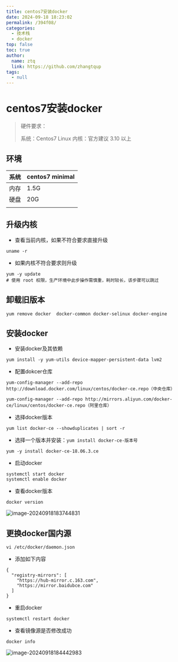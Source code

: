 ```yaml
---
title: centos7安装docker
date: 2024-09-18 18:23:02
permalink: /394f08/
categories: 
  - 技术栈
  - docker
top: false
toc: true
author: 
  name: ztq
  link: https://github.com/zhangtqup
tags: 
  - null
---
```

# centos7安装docker

> 硬件要求：
>
> 系统：Centos7
> Linux 内核：官方建议 3.10 以上

## 环境

| 系统 | centos7 minimal |
| ---- | --------------- |
| 内存 | 1.5G            |
| 硬盘 | 20G             |
|      |                 |

## 升级内核

- 查看当前内核，如果不符合要求直接升级

```shell
uname -r
```

- 如果内核不符合要求则升级

```shell
yum -y update
# 使用 root 权限，生产环境中此步操作需慎重，耗时较长，该步骤可以跳过
```

## 卸载旧版本

```shell
yum remove docker  docker-common docker-selinux docker-engine
```

## 安装docker

- 安装docker及其依赖

```shell
yum install -y yum-utils device-mapper-persistent-data lvm2
```

- 配置dokcer仓库

```shell
yum-config-manager --add-repo http://download.docker.com/linux/centos/docker-ce.repo（中央仓库）

yum-config-manager --add-repo http://mirrors.aliyun.com/docker-ce/linux/centos/docker-ce.repo（阿里仓库）

```

- 选择docker版本

```shell
yum list docker-ce --showduplicates | sort -r
```

- 选择一个版本并安装：`yum install docker-ce-版本号`

```shell
yum -y install docker-ce-18.06.3.ce
```

- 启动docker

```shell
systemctl start docker
systemctl enable docker
```

- 查看docker版本

```shell
docker version
```

![image-20240918183744831](https://zhangtq-blog.oss-cn-hangzhou.aliyuncs.com/content_picture/image-20240918183744831.png)

## 更换docker国内源

```shell
vi /etc/docker/daemon.json
```

- 添加如下内容

```shell
{
  "registry-mirrors": [
    "https://hub-mirror.c.163.com",
    "https://mirror.baidubce.com"
  ]
}
```

- 重启docker

```shell
systemctl restart docker
```

- 查看镜像源是否修改成功

```shell
docker info
```

![image-20240918184442983](https://zhangtq-blog.oss-cn-hangzhou.aliyuncs.com/content_picture/image-20240918184442983.png)



